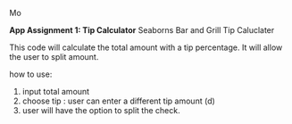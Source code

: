 Mo

**App Assignment 1: Tip Calculator** 
Seaborns Bar and Grill Tip Caluclater

This code will calculate the total amount with a tip percentage. It will allow the user to split amount. 

how to use:
 
1. input total amount
2. choose tip : user can enter a different tip amount (d)
3. user will have the option to split the check.